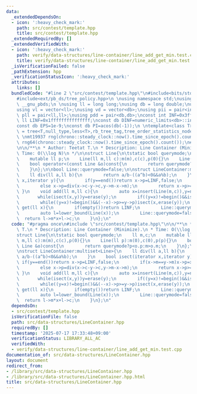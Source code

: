 ```yaml
---
data:
  _extendedDependsOn:
  - icon: ':heavy_check_mark:'
    path: src/contest/template.hpp
    title: src/contest/template.hpp
  _extendedRequiredBy: []
  _extendedVerifiedWith:
  - icon: ':heavy_check_mark:'
    path: verify/data-structures/line-container/line_add_get_min.test.cpp
    title: verify/data-structures/line-container/line_add_get_min.test.cpp
  _isVerificationFailed: false
  _pathExtension: hpp
  _verificationStatusIcon: ':heavy_check_mark:'
  attributes:
    links: []
  bundledCode: "#line 2 \"src/contest/template.hpp\"\n#include<bits/stdc++.h>\n#include<ext/pb_ds/assoc_container.hpp>\n\
    #include<ext/pb_ds/tree_policy.hpp>\n \nusing namespace std;\nusing namespace\
    \ __gnu_pbds;\n \nusing ll = long long;\nusing db = long double;\nusing vi = vector<int>;\n\
    using vl = vector<ll>;\nusing vd = vector<db>;\nusing pii = pair<int,int>;\nusing\
    \ pll = pair<ll,ll>;\nusing pdd = pair<db,db>;\nconst int INF=0x3fffffff;\nconst\
    \ ll LINF=0x1fffffffffffffff;\nconst db DINF=numeric_limits<db>::infinity();\n\
    const db EPS=1e-9;\nconst db PI=acos(db(-1));\n \ntemplate<class T>\nusing ordered_set\
    \ = tree<T,null_type,less<T>,rb_tree_tag,tree_order_statistics_node_update>;\n\
    \ \nmt19937 rng(chrono::steady_clock::now().time_since_epoch().count());\nmt19937_64\
    \ rng64(chrono::steady_clock::now().time_since_epoch().count());\n#line 3 \"src/data-structures/LineContainer.hpp\"\
    \n\n/**\n * Author: Teetat T.\n * Description: Line Container (Minimize).\n *\
    \ Time: O(\\log N)\n */\n\nstruct Line{\n\tstatic bool querymode;\n    ll m,c;\n\
    \    mutable ll p;\n    Line(ll m,ll c):m(m),c(c),p(0){}\n    Line(ll p):m(0),c(0),p(p){}\n\
    \    bool operator<(const Line &o)const{\n        return querymode?p<o.p:m>o.m;\n\
    \    }\n};\n\nbool Line::querymode=false;\n\nstruct LineContainer:multiset<Line>{\n\
    \    ll div(ll a,ll b){\n        return a/b-((a^b)<0&&a%b);\n    }\n    bool isect(iterator\
    \ x,iterator y){\n        if(y==end())return x->p=LINF,false;\n        if(x->m==y->m)x->p=x->c<=y->c?LINF:-LINF;\n\
    \        else x->p=div(x->c-y->c,y->m-x->m);\n        return x->p>=y->p;\n   \
    \ }\n    void add(ll m,ll c){\n        auto x=insert(Line(m,c)),y=next(x);\n \
    \       while(isect(x,y))y=erase(y);\n        if((y=x)!=begin()&&isect(--x,y))isect(x,erase(y));\n\
    \        while((y=x)!=begin()&&(--x)->p>=y->p)isect(x,erase(y));\n    }\n    ll\
    \ get(ll x){\n        if(empty())return LINF;\n        Line::querymode=true;\n\
    \        auto l=lower_bound(Line(x));\n        Line::querymode=false;\n      \
    \  return l->m*x+l->c;\n    }\n};\n"
  code: "#pragma once\n#include \"src/contest/template.hpp\"\n\n/**\n * Author: Teetat\
    \ T.\n * Description: Line Container (Minimize).\n * Time: O(\\log N)\n */\n\n\
    struct Line{\n\tstatic bool querymode;\n    ll m,c;\n    mutable ll p;\n    Line(ll\
    \ m,ll c):m(m),c(c),p(0){}\n    Line(ll p):m(0),c(0),p(p){}\n    bool operator<(const\
    \ Line &o)const{\n        return querymode?p<o.p:m>o.m;\n    }\n};\n\nbool Line::querymode=false;\n\
    \nstruct LineContainer:multiset<Line>{\n    ll div(ll a,ll b){\n        return\
    \ a/b-((a^b)<0&&a%b);\n    }\n    bool isect(iterator x,iterator y){\n       \
    \ if(y==end())return x->p=LINF,false;\n        if(x->m==y->m)x->p=x->c<=y->c?LINF:-LINF;\n\
    \        else x->p=div(x->c-y->c,y->m-x->m);\n        return x->p>=y->p;\n   \
    \ }\n    void add(ll m,ll c){\n        auto x=insert(Line(m,c)),y=next(x);\n \
    \       while(isect(x,y))y=erase(y);\n        if((y=x)!=begin()&&isect(--x,y))isect(x,erase(y));\n\
    \        while((y=x)!=begin()&&(--x)->p>=y->p)isect(x,erase(y));\n    }\n    ll\
    \ get(ll x){\n        if(empty())return LINF;\n        Line::querymode=true;\n\
    \        auto l=lower_bound(Line(x));\n        Line::querymode=false;\n      \
    \  return l->m*x+l->c;\n    }\n};\n"
  dependsOn:
  - src/contest/template.hpp
  isVerificationFile: false
  path: src/data-structures/LineContainer.hpp
  requiredBy: []
  timestamp: '2025-07-17 17:33:48+09:00'
  verificationStatus: LIBRARY_ALL_AC
  verifiedWith:
  - verify/data-structures/line-container/line_add_get_min.test.cpp
documentation_of: src/data-structures/LineContainer.hpp
layout: document
redirect_from:
- /library/src/data-structures/LineContainer.hpp
- /library/src/data-structures/LineContainer.hpp.html
title: src/data-structures/LineContainer.hpp
---
```

